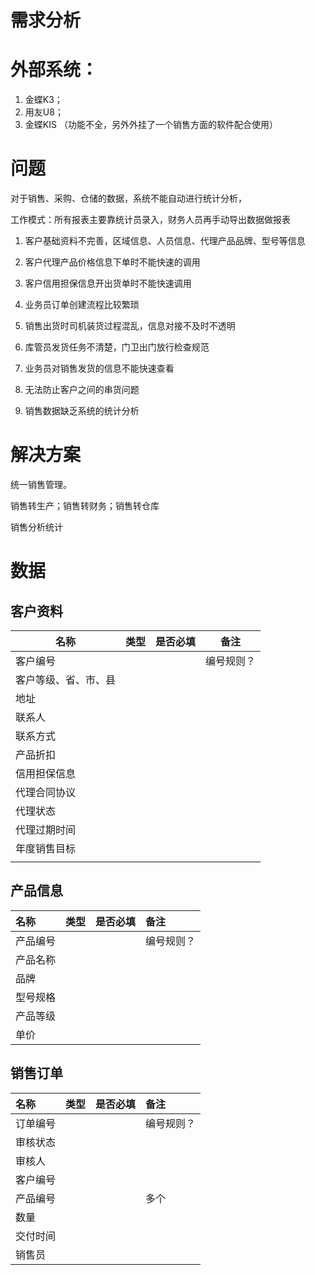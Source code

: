 # 需求分析



# 外部系统：

1.  金蝶K3；
2.  用友U8；
3.  金蝶KIS （功能不全，另外外挂了一个销售方面的软件配合使用）

# 问题

对于销售、采购、仓储的数据，系统不能自动进行统计分析，

工作模式：所有报表主要靠统计员录入，财务人员再手动导出数据做报表



1)   客户基础资料不完善，区域信息、人员信息、代理产品品牌、型号等信息

2)   客户代理产品价格信息下单时不能快速的调用

3)   客户信用担保信息开出货单时不能快速调用

4)   业务员订单创建流程比较繁琐

5)   销售出货时司机装货过程混乱，信息对接不及时不透明

6)   库管员发货任务不清楚，门卫出门放行检查规范

7)   业务员对销售发货的信息不能快速查看

8)   无法防止客户之间的串货问题

9)   销售数据缺乏系统的统计分析

# 解决方案



统一销售管理。

销售转生产；销售转财务；销售转仓库

销售分析统计



# 数据

## 客户资料

| 名称                 | 类型 | 是否必填 | 备注       |
| -------------------- | ---- | -------- | ---------- |
| 客户编号             |      |          | 编号规则？ |
| 客户等级、省、市、县 |      |          |            |
| 地址                 |      |          |            |
| 联系人               |      |          |            |
| 联系方式             |      |          |            |
| 产品折扣             |      |          |            |
| 信用担保信息         |      |          |            |
| 代理合同协议         |      |          |            |
| 代理状态             |      |          |            |
| 代理过期时间         |      |          |            |
| 年度销售目标         |      |          |            |
|                      |      |          |            |

## 产品信息

| 名称     | 类型 | 是否必填 | 备注       |
| :------- | ---- | :------: | :--------- |
| 产品编号 |      |          | 编号规则？ |
| 产品名称 |      |          |            |
| 品牌     |      |          |            |
| 型号规格 |      |          |            |
| 产品等级 |      |          |            |
| 单价     |      |          |            |

## 销售订单

| 名称     | 类型 | 是否必填 | 备注       |
| :------- | ---- | :------: | :--------- |
| 订单编号 |      |          | 编号规则？ |
| 审核状态 |      |          |            |
| 审核人   |      |          |            |
| 客户编号 |      |          |            |
| 产品编号 |      |          | 多个       |
| 数量     |      |          |            |
| 交付时间 |      |          |            |
| 销售员   |      |          |            |



